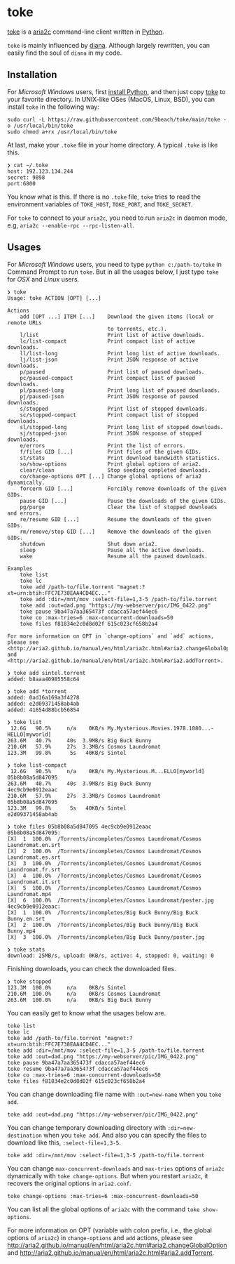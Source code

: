 # toke
[toke](https://github.com/9beach/toke) is a [aria2c](https://aria2.github.io)
command-line client written in [Python](https://www.python.org).

`toke` is mainly influenced by [diana](https://github.com/baskerville/diana).
Although largely rewritten, you can easily find the soul of `diana` in my code.

## Installation

For _Microsoft Windows_ users, first
[install Python](https://www.python.org/downloads/), and then just copy
[toke](https://raw.githubusercontent.com/9beach/toke/main/toke)
to your favorite directory. In UNIX-like OSes (MacOS, Linux, BSD), you can 
install `toke` in the following way:

```
sudo curl -L https://raw.githubusercontent.com/9beach/toke/main/toke -o /usr/local/bin/toke
sudo chmod a+rx /usr/local/bin/toke
```

At last, make your `.toke` file in your home directory. A typical `.toke` is
like this.

```
❯ cat ~/.toke
host: 192.123.134.244
secret: 9898
port:6800
```

You know what is this. If there is no `.toke` file, `toke` tries to read the
environment variables of `TOKE_HOST`, `TOKE_PORT`, and `TOKE_SECRET`.

For `toke` to connect to your `aria2c`, you need to run `aria2c` in daemon mode,
e.g, `aria2c --enable-rpc --rpc-listen-all`.

## Usages

For _Microsoft Windows_ users, you need to type `python c:/path-to/toke` in
Command Prompt to run `toke`. But in all the usages below, I just type `toke`
for _OSX_ and _Linux_ users.

```
❯ toke
Usage: toke ACTION [OPT] [...]

Actions
    add [OPT ...] ITEM [...]    Download the given items (local or remote URLs
                                to torrents, etc.).
    l/list                      Print list of active downloads.
    lc/list-compact             Print compact list of active downloads.
    ll/list-long                Print long list of active downloads.
    lj/list-json                Print JSON response of active downloads.
    p/paused                    Print list of paused downloads.
    pc/paused-compact           Print compact list of paused downloads.
    pl/paused-long              Print long list of paused downloads.
    pj/paused-json              Print JSON response of paused downloads.
    s/stopped                   Print list of stopped downloads.
    sc/stopped-compact          Print compact list of stopped downloads.
    sl/stopped-long             Print long list of stopped downloads.
    sj/stopped-json             Print JSON response of stopped downloads.
    e/errors                    Print the list of errors.
    f/files GID [...]           Print files of the given GIDs.
    st/stats                    Print download bandwidth statistics.
    so/show-options             Print global options of aria2.
    clear/clean                 Stop seeding completed downloads.
    co/change-options OPT [...] Change global options of aria2 dynamically.
    forcerm GID [...]           Forcibly remove downloads of the given GIDs.
    pause GID [...]             Pause the downloads of the given GIDs.
    pg/purge                    Clear the list of stopped downloads and errors.
    re/resume GID [...]         Resume the downloads of the given GIDs.
    rm/remove/stop GID [...]    Remove the downloads of the given GIDs.
    shutdown                    Shut down aria2.
    sleep                       Pause all the active downloads.
    wake                        Resume all the paused downloads.

Examples
    toke list
    toke lc
    toke add /path-to/file.torrent "magnet:?xt=urn:btih:FFC7E738EAA4CD4EC..."
    toke add :dir=/mnt/mov :select-file=1,3-5 /path-to/file.torrent
    toke add :out=dad.png "https://my-webserver/pic/IMG_0422.png"
    toke pause 9ba47a7aa365473f cdacca57aef44ec6
    toke co :max-tries=6 :max-concurrent-downloads=50
    toke files f81834e2c0d8d02f 615c023cf658b2a4

For more information on OPT in `change-options` and `add` actions, please see
<http://aria2.github.io/manual/en/html/aria2c.html#aria2.changeGlobalOption>
and <http://aria2.github.io/manual/en/html/aria2c.html#aria2.addTorrent>.
```

```
❯ toke add sintel.torrent
added: b8aaa40985558c64
```

```
❯ toke add *torrent
added: 0ad16a169a3f4278
added: e2d09371458ab4ab
added: 41654d88bcb56854
```

```
❯ toke list
 12.6G	 90.5%	   n/a	  0KB/s	My.Mysterious.Movies.1978.1080...-HELLO[myworld]
263.6M	 40.7%	   40s	3.9MB/s	Big Buck Bunny
210.6M	 57.9%	   27s	3.3MB/s	Cosmos Laundromat
123.3M	 99.8%	    5s	 40KB/s	Sintel
```

```
❯ toke list-compact
 12.6G	 90.5%	   n/a	  0KB/s	My.Mysterious.M...ELLO[myworld] 05b8b08a5d847095
263.6M	 40.7%	   40s	3.9MB/s	Big Buck Bunny                  4ec9cb9e0912eaac
210.6M	 57.9%	   27s	3.3MB/s	Cosmos Laundromat               05b8b08a5d847095
123.3M	 99.8%	    5s	 40KB/s	Sintel                          e2d09371458ab4ab
```

```
❯ toke files 05b8b08a5d847095 4ec9cb9e0912eaac
05b8b08a5d847095:
[X]  1  100.0%  /Torrents/incompletes/Cosmos Laundromat/Cosmos Laundromat.en.srt
[X]  2  100.0%  /Torrents/incompletes/Cosmos Laundromat/Cosmos Laundromat.es.srt
[X]  3  100.0%  /Torrents/incompletes/Cosmos Laundromat/Cosmos Laundromat.fr.srt
[X]  4  100.0%  /Torrents/incompletes/Cosmos Laundromat/Cosmos Laundromat.it.srt
[X]  5  100.0%  /Torrents/incompletes/Cosmos Laundromat/Cosmos Laundromat.mp4
[X]  6  100.0%  /Torrents/incompletes/Cosmos Laundromat/poster.jpg
4ec9cb9e0912eaac:
[X]  1  100.0%  /Torrents/incompletes/Big Buck Bunny/Big Buck Bunny.en.srt
[X]  2  100.0%  /Torrents/incompletes/Big Buck Bunny/Big Buck Bunny.mp4
[X]  3  100.0%  /Torrents/incompletes/Big Buck Bunny/poster.jpg
```

```
❯ toke stats
download: 25MB/s, upload: 0KB/s, active: 4, stopped: 0, waiting: 0
```

Finishing downloads, you can check the downloaded files.

```
❯ toke stopped
123.3M	100.0%	   n/a	  0KB/s	Sintel
210.6M	100.0%	   n/a	  0KB/s	Cosmos Laundromat
263.6M	100.0%	   n/a	  0KB/s	Big Buck Bunny
```

You can easily get to know what the usages below are.

```
toke list
toke lc
toke add /path-to/file.torrent "magnet:?xt=urn:btih:FFC7E738EAA4CD4EC..."
toke add :dir=/mnt/mov :select-file=1,3-5 /path-to/file.torrent
toke add :out=dad.png "https://my-webserver/pic/IMG_0422.png"
toke pause 9ba47a7aa365473f cdacca57aef44ec6
toke resume 9ba47a7aa365473f cdacca57aef44ec6
toke co :max-tries=6 :max-concurrent-downloads=50
toke files f81834e2c0d8d02f 615c023cf658b2a4
```

You can change downloading file name with `:out=new-name` when you `toke add`.

```
toke add :out=dad.png "https://my-webserver/pic/IMG_0422.png"
```

You can change temporary downloading directory with `:dir=new-destination`
when you `toke add`. And also you can specify the files to download like this,
`:select-file=1,3-5`.

```
toke add :dir=/mnt/mov :select-file=1,3-5 /path-to/file.torrent
```

You can change `max-concurrent-downloads` and `max-tries` options of `aria2c`
dynamically with `toke change-options`. But when you restart `aria2c`, it
recovers the original options in `aria2.conf`.

```
toke change-options :max-tries=6 :max-concurrent-downloads=50
```

You can list all the global options of `aria2c` with the command
`toke show-options`.

For more information on OPT (variable with colon prefix, i.e., the global
options of `aria2c`) in `change-options` and `add` actions, please see
<http://aria2.github.io/manual/en/html/aria2c.html#aria2.changeGlobalOption>
and <http://aria2.github.io/manual/en/html/aria2c.html#aria2.addTorrent>.

